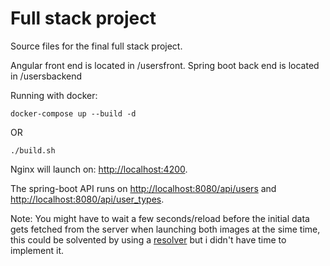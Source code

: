 # Full stack project

Source files for the final full stack project.

Angular front end is located in /usersfront.
Spring boot back end is located in /usersbackend

Running with docker:

```cli
docker-compose up --build -d
```

OR

```cli
./build.sh
```

Nginx will launch on: [http://localhost:4200](http://localhost:4200).

The spring-boot API runs on [http://localhost:8080/api/users](http://localhost:8080/api/users) and [http://localhost:8080/api/user_types](http://localhost:8080/api/user_types).

Note: You might have to wait a few seconds/reload before the initial data gets fetched from the server when launching both images at the sime time, this could be solvented by using a [resolver](https://angular.io/api/router/Resolve) but i didn't have time to implement it.

